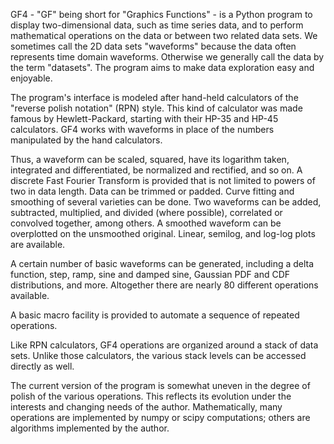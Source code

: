 GF4 - "GF" being short for "Graphics Functions" - is a Python program to
display two-dimensional data, such as time series data, and to perform
mathematical operations on the data or between two related data sets. We
sometimes call the 2D data sets "waveforms" because the data often
represents time domain waveforms. Otherwise we generally call the data by
the term "datasets". The program aims to make data exploration easy and
enjoyable.

The program's interface is modeled after hand-held calculators of the
"reverse polish notation" (RPN) style. This kind of calculator was made
famous by Hewlett-Packard, starting with their HP-35 and HP-45 calculators.
GF4 works with waveforms in place of the numbers manipulated by the hand
calculators.

Thus, a waveform can be scaled, squared, have its logarithm taken,
integrated and differentiated, be normalized and rectified, and so on. A
discrete Fast Fourier Transform is provided that is not limited to powers
of two in data length. Data can be trimmed or padded. Curve fitting and
smoothing of several varieties can be done. Two waveforms can be added,
subtracted, multiplied, and divided (where possible), correlated or
convolved together, among others.  A smoothed waveform can be overplotted
on the unsmoothed original.  Linear, semilog, and log-log plots are 
available.

A certain number of basic waveforms can be generated, including a delta
function, step, ramp, sine and damped sine, Gaussian PDF and CDF
distributions, and more. Altogether there are nearly 80 different
operations available.

A basic macro facility is provided to automate a sequence of repeated
operations.

Like RPN calculators, GF4 operations are organized around a stack of data
sets. Unlike those calculators, the various stack levels can be accessed
directly as well.

The current version of the program is somewhat uneven in the degree of
polish of the various operations. This reflects its evolution under the
interests and changing needs of the author.  Mathematically, many operations
are implemented by numpy or scipy computations;  others are algorithms
implemented by the author.

